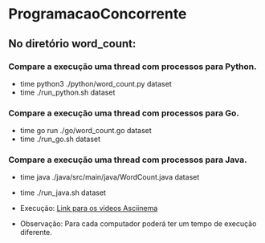 # ProgramacaoConcorrente

## No diretório word_count:

### Compare a execução uma thread com processos para Python.
- time python3 ./python/word_count.py dataset
- time ./run_python.sh dataset

### Compare a execução uma thread com processos para Go.
- time go run ./go/word_count.go dataset
- time ./run_go.sh dataset

### Compare a execução uma thread com processos para Java.
- time java ./java/src/main/java/WordCount.java dataset
- time ./run_java.sh dataset

- Execução: [Link para os vídeos Asciinema](https://drive.google.com/file/d/1KK8SbFm6-tZSRdY-9Js-OQdFni-ofTCZ/view?usp=sharing)
- Observação: Para cada computador poderá ter um tempo de execução diferente.
